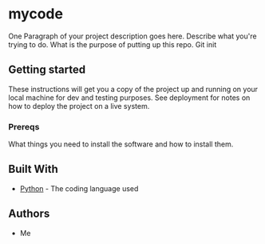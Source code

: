 # mycode

One Paragraph of your project description goes here. Describe what you're trying to do. What is the purpose of putting up this repo. Git init

## Getting started

These instructions will get you a copy of the project up and running on your local machine for dev and testing purposes. See deployment for notes on how to deploy the project on a live system.

### Prereqs

What things you need to install the software and how to install them.

## Built With

* [Python](https://www.python.org) - The coding language used

## Authors

* Me
